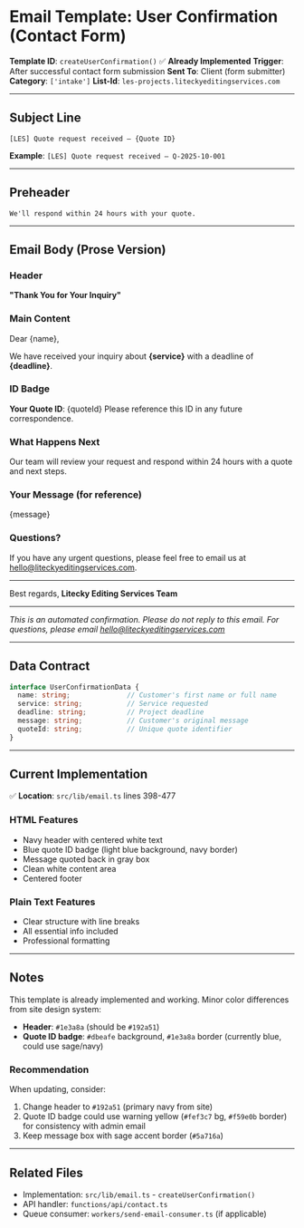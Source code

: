 # Email Template: User Confirmation (Contact Form)

**Template ID**: `createUserConfirmation()` ✅ **Already Implemented**
**Trigger**: After successful contact form submission
**Sent To**: Client (form submitter)
**Category**: `['intake']`
**List-Id**: `les-projects.liteckyeditingservices.com`

---

## Subject Line

```
[LES] Quote request received — {Quote ID}
```

**Example**: `[LES] Quote request received — Q-2025-10-001`

---

## Preheader

```
We'll respond within 24 hours with your quote.
```

---

## Email Body (Prose Version)

### Header
**"Thank You for Your Inquiry"**

### Main Content

Dear {name},

We have received your inquiry about **{service}** with a deadline of **{deadline}**.

### ID Badge
**Your Quote ID**: {quoteId}
Please reference this ID in any future correspondence.

### What Happens Next

Our team will review your request and respond within 24 hours with a quote and next steps.

### Your Message (for reference)

{message}

### Questions?

If you have any urgent questions, please feel free to email us at hello@liteckyeditingservices.com.

---

Best regards,
**Litecky Editing Services Team**

---

*This is an automated confirmation. Please do not reply to this email.*
*For questions, please email hello@liteckyeditingservices.com*

---

## Data Contract

```typescript
interface UserConfirmationData {
  name: string;              // Customer's first name or full name
  service: string;           // Service requested
  deadline: string;          // Project deadline
  message: string;           // Customer's original message
  quoteId: string;           // Unique quote identifier
}
```

---

## Current Implementation

✅ **Location**: `src/lib/email.ts` lines 398-477

### HTML Features
- Navy header with centered white text
- Blue quote ID badge (light blue background, navy border)
- Message quoted back in gray box
- Clean white content area
- Centered footer

### Plain Text Features
- Clear structure with line breaks
- All essential info included
- Professional formatting

---

## Notes

This template is already implemented and working. Minor color differences from site design system:

- **Header**: `#1e3a8a` (should be `#192a51`)
- **Quote ID badge**: `#dbeafe` background, `#1e3a8a` border (currently blue, could use sage/navy)

### Recommendation

When updating, consider:
1. Change header to `#192a51` (primary navy from site)
2. Quote ID badge could use warning yellow (`#fef3c7` bg, `#f59e0b` border) for consistency with admin email
3. Keep message box with sage accent border (`#5a716a`)

---

## Related Files

- Implementation: `src/lib/email.ts` - `createUserConfirmation()`
- API handler: `functions/api/contact.ts`
- Queue consumer: `workers/send-email-consumer.ts` (if applicable)
